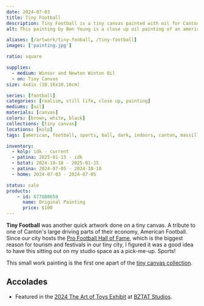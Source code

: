 ```yaml
---
date: 2024-07-03
title: Tiny Football
description: Tiny Football is a tiny canvas painted with oil for Canton Ohio's sports economy.
alt: This painting by Ben Young is a close up oil painting of an american football ball.

aliases: [/artwork/tiny-fooball, /tiny-football]
images: ['painting.jpg']

ratio: square

supplies:
  - medium: Winsor and Newton Winton Oil
  - on: Tiny Canvas
size: 4x4in (10.16x10.16cm)

series: [football]
categories: [realism, still life, close up, painting]
mediums: [oil]
materials: [canvas]
colors: [brown, white, black]
collections: [tiny canvas]
locations: [kolp]
tags: [american, football, sports, ball, dark, indoors, canton, massillon, ohio, warm]

inventory:
  - kolp: idk - current
  - patina: 2025-01-15 - idk
  - bztat: 2024-10-18 - 2025-01-15
  - patina: 2024-07-05 - 2024-10-18
  - home: 2024-07-03 - 2024-07-05

status: sale
products:
    - id: 677888659
      name: Original Painting
      price: $100
---
```


**Tiny Football** was another quick artwork done on a tiny canvas. A tribute to one of Canton's large driving parts of their economy, American Football. Since our city hosts the [Pro Football Hall of Fame](https://www.profootballhof.com), which is the biggest reason for tourism and festivals in our tiny city, I figured it was a good idea to have this sitting out on my studio space as a pick-me-up. Sports!

<!--more-->

This small work painting is the first one apart of the [tiny canvas collection](/collections/tiny-canvas/).

## Accolades ##

* Featured in the [2024 The Art of Toys Exhibit](https://www.facebook.com/events/886574973454122) at [BZTAT Studios](http://bztatstudios.com).